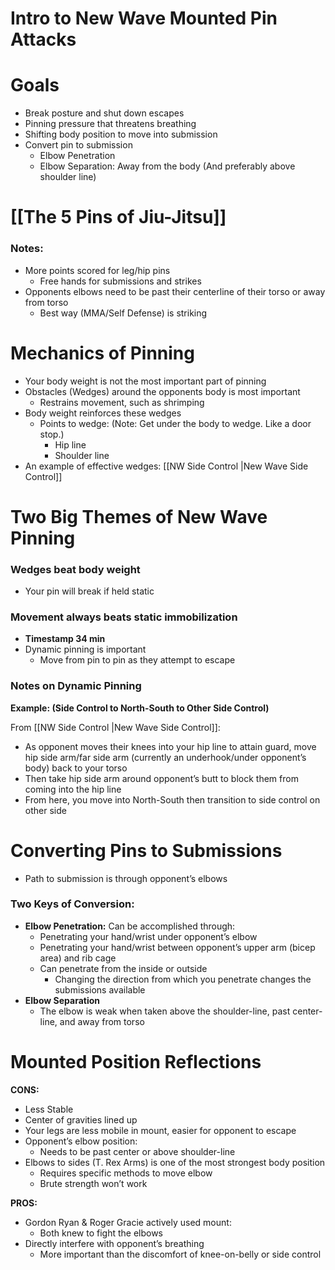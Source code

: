 # Intro to New Wave Mounted Pin Attacks
# Goals

- Break posture and shut down escapes
- Pinning pressure that threatens breathing
- Shifting body position to move into submission
- Convert pin to submission
    - Elbow Penetration
    - Elbow Separation: Away from the body (And preferably above shoulder line)

# [[The 5 Pins of Jiu-Jitsu]]

### Notes:
- More points scored for leg/hip pins
    - Free hands for submissions and strikes
- Opponents elbows need to be past their centerline of their torso or away from torso
    - Best way (MMA/Self Defense) is striking

# Mechanics of Pinning

- Your body weight is not the most important part of pinning
- Obstacles (Wedges) around the opponents body is most important
    - Restrains movement, such as shrimping
- Body weight reinforces these wedges
    - Points to wedge: (Note: Get under the body to wedge. Like a door stop.)
        - Hip line
        - Shoulder line
-  An example of effective wedges: [[NW Side Control |New Wave Side Control]]

# Two Big Themes of New Wave Pinning

### Wedges beat body weight

- Your pin will break if held static

### Movement always beats static immobilization

- **Timestamp 34 min**
- Dynamic pinning is important
    - Move from pin to pin as they attempt to escape

### Notes on Dynamic Pinning

**Example: (Side Control to North-South to Other Side Control)**

From [[NW Side Control |New Wave Side Control]]:

- As opponent moves their knees into your hip line to attain guard, move hip side arm/far side arm (currently an underhook/under opponent’s body) back to your torso
- Then take hip side arm around opponent’s butt to block them from coming into the hip line
- From here, you move into North-South then transition to side control on other side

# Converting Pins to Submissions

- Path to submission is through opponent’s elbows

### Two Keys of Conversion:

- **Elbow Penetration:** Can be accomplished through:
    - Penetrating your hand/wrist under opponent’s elbow
    - Penetrating your hand/wrist between opponent’s upper arm (bicep area) and rib cage
    - Can penetrate from the inside or outside
        - Changing the direction from which you penetrate changes the submissions available
- **Elbow Separation**
    - The elbow is weak when taken above the shoulder-line, past center-line, and away from torso

# Mounted Position Reflections

**CONS:**

- Less Stable
- Center of gravities lined up
- Your legs are less mobile in mount, easier for opponent to escape
- Opponent’s elbow position:
    - Needs to be past center or above shoulder-line
- Elbows to sides (T. Rex Arms) is one of the most strongest body position
    - Requires specific methods to move elbow
    - Brute strength won’t work

**PROS:**

- Gordon Ryan & Roger Gracie actively used mount:
    - Both knew to fight the elbows
- Directly interfere with opponent’s breathing
    - More important than the discomfort of knee-on-belly or side control